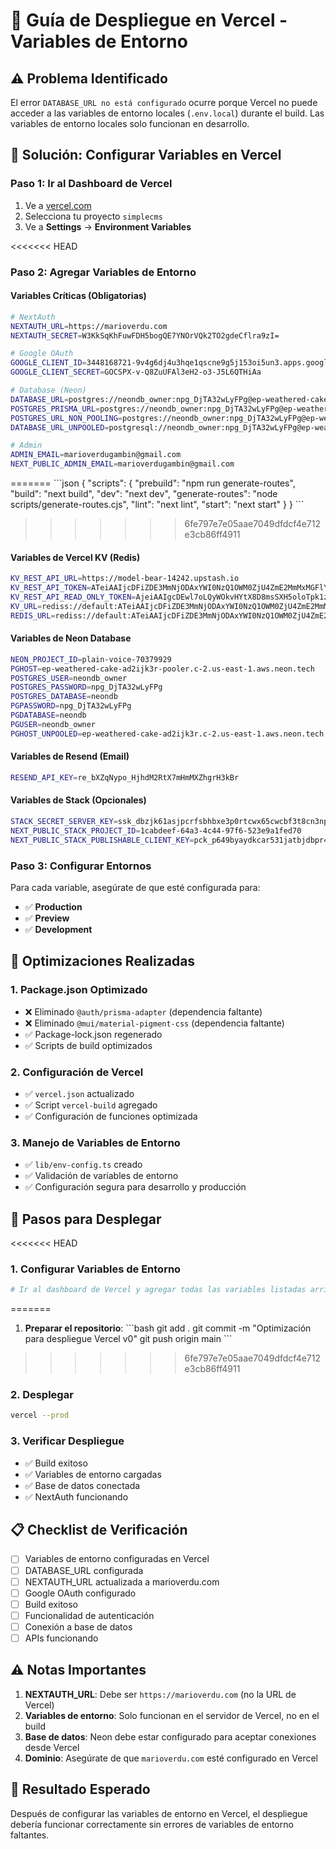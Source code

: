 # 🚀 Guía de Despliegue en Vercel - Variables de Entorno

## ⚠️ Problema Identificado

El error `DATABASE_URL no está configurado` ocurre porque Vercel no puede acceder a las variables de entorno locales (`.env.local`) durante el build. Las variables de entorno locales solo funcionan en desarrollo.

## 🔧 Solución: Configurar Variables en Vercel

### **Paso 1: Ir al Dashboard de Vercel**
1. Ve a [vercel.com](https://vercel.com)
2. Selecciona tu proyecto `simplecms`
3. Ve a **Settings** → **Environment Variables**

<<<<<<< HEAD
### **Paso 2: Agregar Variables de Entorno**

#### **Variables Críticas (Obligatorias)**
```bash
# NextAuth
NEXTAUTH_URL=https://marioverdu.com
NEXTAUTH_SECRET=W3KkSqKhFuwFDH5bogQE7YNOrVQk2TO2gdeCflra9zI=

# Google OAuth
GOOGLE_CLIENT_ID=3448168721-9v4g6dj4u3hqe1qscne9g5j153oi5un3.apps.googleusercontent.com
GOOGLE_CLIENT_SECRET=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

# Database (Neon)
DATABASE_URL=postgres://neondb_owner:npg_DjTA32wLyFPg@ep-weathered-cake-ad2ijk3r-pooler.c-2.us-east-1.aws.neon.tech/neondb?sslmode=require
POSTGRES_PRISMA_URL=postgres://neondb_owner:npg_DjTA32wLyFPg@ep-weathered-cake-ad2ijk3r-pooler.c-2.us-east-1.aws.neon.tech/neondb?connect_timeout=15&sslmode=require
POSTGRES_URL_NON_POOLING=postgres://neondb_owner:npg_DjTA32wLyFPg@ep-weathered-cake-ad2ijk3r.c-2.us-east-1.aws.neon.tech/neondb?sslmode=require
DATABASE_URL_UNPOOLED=postgresql://neondb_owner:npg_DjTA32wLyFPg@ep-weathered-cake-ad2ijk3r.c-2.us-east-1.aws.neon.tech/neondb?sslmode=require

# Admin
ADMIN_EMAIL=marioverdugambin@gmail.com
NEXT_PUBLIC_ADMIN_EMAIL=marioverdugambin@gmail.com
```
=======
\`\`\`json
{
  "scripts": {
    "prebuild": "npm run generate-routes",
    "build": "next build",
    "dev": "next dev",
    "generate-routes": "node scripts/generate-routes.cjs",
    "lint": "next lint",
    "start": "next start"
  }
}
\`\`\`
>>>>>>> 6fe797e7e05aae7049dfdcf4e712e3cb86ff4911

#### **Variables de Vercel KV (Redis)**
```bash
KV_REST_API_URL=https://model-bear-14242.upstash.io
KV_REST_API_TOKEN=ATeiAAIjcDFiZDE3MmNjODAxYWI0NzQ1OWM0ZjU4ZmE2MmMxMGFlY3AxMA
KV_REST_API_READ_ONLY_TOKEN=AjeiAAIgcDEwl7oLQyWOkvHYtX8D8msSXH5oloTpk1z7Cx_SUvH5JA
KV_URL=rediss://default:ATeiAAIjcDFiZDE3MmNjODAxYWI0NzQ1OWM0ZjU4ZmE2MmMxMGFlY3AxMA@model-bear-14242.upstash.io:6379
REDIS_URL=rediss://default:ATeiAAIjcDFiZDE3MmNjODAxYWI0NzQ1OWM0ZjU4ZmE2MmMxMGFlY3AxMA@model-bear-14242.upstash.io:6379
```

#### **Variables de Neon Database**
```bash
NEON_PROJECT_ID=plain-voice-70379929
PGHOST=ep-weathered-cake-ad2ijk3r-pooler.c-2.us-east-1.aws.neon.tech
POSTGRES_USER=neondb_owner
POSTGRES_PASSWORD=npg_DjTA32wLyFPg
POSTGRES_DATABASE=neondb
PGPASSWORD=npg_DjTA32wLyFPg
PGDATABASE=neondb
PGUSER=neondb_owner
PGHOST_UNPOOLED=ep-weathered-cake-ad2ijk3r.c-2.us-east-1.aws.neon.tech
```

#### **Variables de Resend (Email)**
```bash
RESEND_API_KEY=re_bXZqNypo_HjhdM2RtX7mHmMXZhgrH3kBr
```

#### **Variables de Stack (Opcionales)**
```bash
STACK_SECRET_SERVER_KEY=ssk_dbzjk61asjpcrfsbhbxe3p0rtcwx65cwcbf3t8cn3np2r
NEXT_PUBLIC_STACK_PROJECT_ID=1cabdeef-64a3-4c44-97f6-523e9a1fed70
NEXT_PUBLIC_STACK_PUBLISHABLE_CLIENT_KEY=pck_p649byaydkcar531jatbjdbpr4pgqv4syc7dpf3vfgjs8
```

### **Paso 3: Configurar Entornos**

Para cada variable, asegúrate de que esté configurada para:
- ✅ **Production**
- ✅ **Preview** 
- ✅ **Development**

## 🔧 Optimizaciones Realizadas

### **1. Package.json Optimizado**
- ❌ Eliminado `@auth/prisma-adapter` (dependencia faltante)
- ❌ Eliminado `@mui/material-pigment-css` (dependencia faltante)
- ✅ Package-lock.json regenerado
- ✅ Scripts de build optimizados

### **2. Configuración de Vercel**
- ✅ `vercel.json` actualizado
- ✅ Script `vercel-build` agregado
- ✅ Configuración de funciones optimizada

### **3. Manejo de Variables de Entorno**
- ✅ `lib/env-config.ts` creado
- ✅ Validación de variables de entorno
- ✅ Configuración segura para desarrollo y producción

## 🚀 Pasos para Desplegar

<<<<<<< HEAD
### **1. Configurar Variables de Entorno**
```bash
# Ir al dashboard de Vercel y agregar todas las variables listadas arriba
```
=======
1. **Preparar el repositorio**:
   \`\`\`bash
   git add .
   git commit -m "Optimización para despliegue Vercel v0"
   git push origin main
   \`\`\`
>>>>>>> 6fe797e7e05aae7049dfdcf4e712e3cb86ff4911

### **2. Desplegar**
```bash
vercel --prod
```

### **3. Verificar Despliegue**
- ✅ Build exitoso
- ✅ Variables de entorno cargadas
- ✅ Base de datos conectada
- ✅ NextAuth funcionando

## 📋 Checklist de Verificación

- [ ] Variables de entorno configuradas en Vercel
- [ ] DATABASE_URL configurada
- [ ] NEXTAUTH_URL actualizada a marioverdu.com
- [ ] Google OAuth configurado
- [ ] Build exitoso
- [ ] Funcionalidad de autenticación
- [ ] Conexión a base de datos
- [ ] APIs funcionando

## ⚠️ Notas Importantes

1. **NEXTAUTH_URL**: Debe ser `https://marioverdu.com` (no la URL de Vercel)
2. **Variables de entorno**: Solo funcionan en el servidor de Vercel, no en el build
3. **Base de datos**: Neon debe estar configurado para aceptar conexiones desde Vercel
4. **Dominio**: Asegúrate de que `marioverdu.com` esté configurado en Vercel

## 🎯 Resultado Esperado

Después de configurar las variables de entorno en Vercel, el despliegue debería funcionar correctamente sin errores de variables de entorno faltantes.
